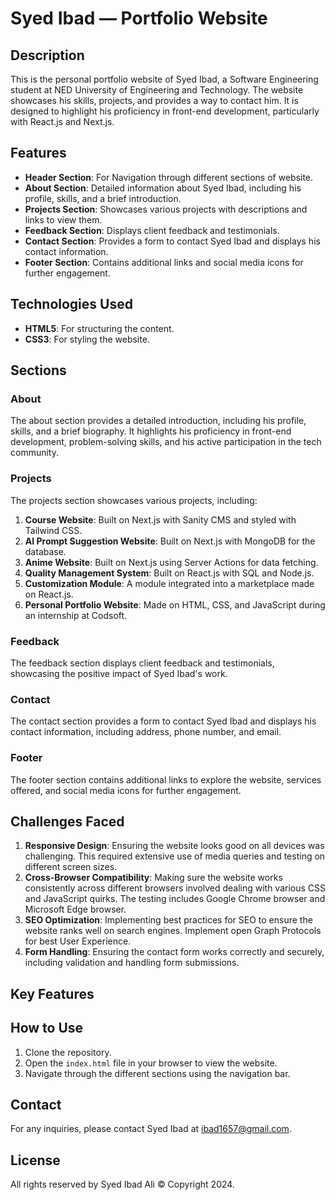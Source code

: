 # Syed Ibad — Portfolio Website

## Description

This is the personal portfolio website of Syed Ibad, a Software Engineering student at NED University of Engineering and Technology. The website showcases his skills, projects, and provides a way to contact him. It is designed to highlight his proficiency in front-end development, particularly with React.js and Next.js.

## Features

- **Header Section**: For Navigation through different sections of website.
- **About Section**: Detailed information about Syed Ibad, including his profile, skills, and a brief introduction.
- **Projects Section**: Showcases various projects with descriptions and links to view them.
- **Feedback Section**: Displays client feedback and testimonials.
- **Contact Section**: Provides a form to contact Syed Ibad and displays his contact information.
- **Footer Section**: Contains additional links and social media icons for further engagement.

## Technologies Used

- **HTML5**: For structuring the content.
- **CSS3**: For styling the website.

## Sections

### About

The about section provides a detailed introduction, including his profile, skills, and a brief biography. It highlights his proficiency in front-end development, problem-solving skills, and his active participation in the tech community.

### Projects

The projects section showcases various projects, including:

1. **Course Website**: Built on Next.js with Sanity CMS and styled with Tailwind CSS.
2. **AI Prompt Suggestion Website**: Built on Next.js with MongoDB for the database.
3. **Anime Website**: Built on Next.js using Server Actions for data fetching.
4. **Quality Management System**: Built on React.js with SQL and Node.js.
5. **Customization Module**: A module integrated into a marketplace made on React.js.
6. **Personal Portfolio Website**: Made on HTML, CSS, and JavaScript during an internship at Codsoft.

### Feedback

The feedback section displays client feedback and testimonials, showcasing the positive impact of Syed Ibad's work.

### Contact

The contact section provides a form to contact Syed Ibad and displays his contact information, including address, phone number, and email.

### Footer

The footer section contains additional links to explore the website, services offered, and social media icons for further engagement.


## Challenges Faced

1. **Responsive Design**: Ensuring the website looks good on all devices was challenging. This required extensive use of media queries and testing on different screen sizes.
2. **Cross-Browser Compatibility**: Making sure the website works consistently across different browsers involved dealing with various CSS and JavaScript quirks. The testing includes Google Chrome browser and Microsoft Edge browser.
3. **SEO Optimization**: Implementing best practices for SEO to ensure the website ranks well on search engines. Implement open Graph Protocols for best User Experience.
4. **Form Handling**: Ensuring the contact form works correctly and securely, including validation and handling form submissions.


## Key Features 

## How to Use

1. Clone the repository.
2. Open the `index.html` file in your browser to view the website.
3. Navigate through the different sections using the navigation bar.

## Contact

For any inquiries, please contact Syed Ibad at [ibad1657@gmail.com](mailto:ibad1657@gmail.com).

## License

All rights reserved by Syed Ibad Ali &copy;  Copyright 2024.



